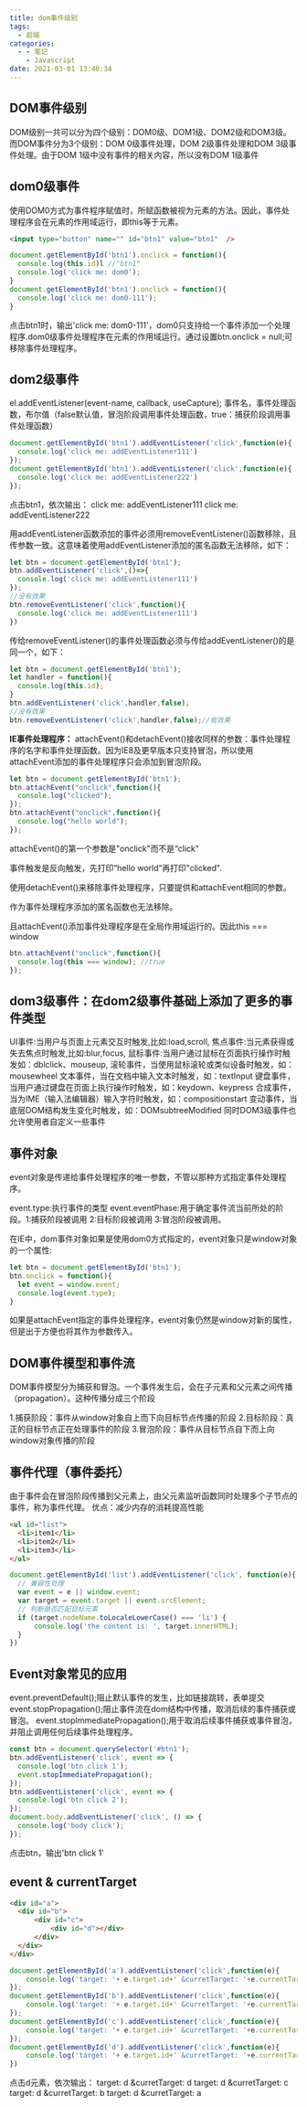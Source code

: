 ```yaml
---
title: dom事件级别
tags:
  - 前端
categories:
  - - 笔记
    - Javascript
date: 2021-03-01 13:40:34
---
```

## DOM事件级别

DOM级别一共可以分为四个级别：DOM0级、DOM1级、DOM2级和DOM3级。而DOM事件分为3个级别：DOM 0级事件处理，DOM 2级事件处理和DOM 3级事件处理。由于DOM 1级中没有事件的相关内容，所以没有DOM 1级事件

## dom0级事件

使用DOM0方式为事件程序赋值时，所赋函数被视为元素的方法。因此，事件处理程序会在元素的作用域运行，即this等于元素。

```html
<input type="button" name="" id="btn1" value="btn1"  />
```

```js
document.getElementById('btn1').onclick = function(){
  console.log(this.id)l //"btn1"
  console.log('click me: dom0');
}
document.getElementById('btn1').onclick = function(){
  console.log('click me: dom0-111');
}
```

点击btn1时，输出'click me: dom0-111'，dom0只支持给一个事件添加一个处理程序.dom0级事件处理程序在元素的作用域运行。通过设置btn.onclick = null;可移除事件处理程序。

## dom2级事件

el.addEventListener(event-name, callback, useCapture);
事件名，事件处理函数，布尔值（false默认值，冒泡阶段调用事件处理函数，true：捕获阶段调用事件处理函数）

```js
document.getElementById('btn1').addEventListener('click',function(e){
  console.log('click me: addEventListener111')
});
document.getElementById('btn1').addEventListener('click',function(e){
  console.log('click me: addEventListener222')
});
```

点击btn1，依次输出：
click me: addEventListener111
click me: addEventListener222

用addEventListener函数添加的事件必须用removeEventListener()函数移除，且传参数一致。这意味着使用addEventListener添加的匿名函数无法移除，如下：

```js
let btn = document.getElementById('btn1');
btn.addEventListener('click',()=>{
  console.log('click me: addEventListener111')
});
//没有效果
btn.removeEventListener('click',function(){
  console.log('click me: addEventListener111')
})
```

传给removeEventListener()的事件处理函数必须与传给addEventListener()的是同一个，如下：

```js
let btn = document.getElementById('btn1');
let handler = function(){
  console.log(this.id);
}
btn.addEventListener('click',handler,false);
//没有效果
btn.removeEventListener('click',handler,false);//有效果
```

**IE事件处理程序：**
attachEvent()和detachEvent()接收同样的参数：事件处理程序的名字和事件处理函数。因为IE8及更早版本只支持冒泡，所以使用attachEvent添加的事件处理程序只会添加到冒泡阶段。

```js
let btn = document.getElementById('btn1');
btn.attachEvent("onclick",function(){
  console.log("clicked");
});
btn.attachEvent("onclick",function(){
  console.log("hello world");
});
```

attachEvent()的第一个参数是"onclick"而不是“click"

事件触发是反向触发，先打印“hello world“再打印"clicked".

使用detachEvent()来移除事件处理程序，只要提供和attachEvent相同的参数。

作为事件处理程序添加的匿名函数也无法移除。

且attachEvent()添加事件处理程序是在全局作用域运行的。因此this === window

```js
btn.attachEvent("onclick",function(){
  console.log(this === window); //true
});
```

## dom3级事件：在dom2级事件基础上添加了更多的事件类型

UI事件:当用户与页面上元素交互时触发,比如:load,scroll,
焦点事件:当元素获得或失去焦点时触发,比如:blur,focus,
鼠标事件:当用户通过鼠标在页面执行操作时触发如：dblclick、mouseup,
滚轮事件，当使用鼠标滚轮或类似设备时触发，如：mousewheel
文本事件，当在文档中输入文本时触发，如：textInput
键盘事件，当用户通过键盘在页面上执行操作时触发，如：keydown、keypress
合成事件，当为IME（输入法编辑器）输入字符时触发，如：compositionstart
变动事件，当底层DOM结构发生变化时触发，如：DOMsubtreeModified
同时DOM3级事件也允许使用者自定义一些事件

## 事件对象

event对象是传递给事件处理程序的唯一参数，不管以那种方式指定事件处理程序。

event.type:执行事件的类型
event.eventPhase:用于确定事件流当前所处的阶段。1:捕获阶段被调用  2:目标阶段被调用  3:冒泡阶段被调用。

在IE中，dom事件对象如果是使用dom0方式指定的，event对象只是window对象的一个属性:

```js
let btn = document.getElementById('btn1');
btn.onclick = function(){
  let event = window.event;
  console.log(event.type);
}
```

如果是attachEvent指定的事件处理程序，event对象仍然是window对新的属性，但是出于方便也将其作为参数传入。

## DOM事件模型和事件流

DOM事件模型分为捕获和冒泡。一个事件发生后，会在子元素和父元素之间传播（propagation）。这种传播分成三个阶段

1.捕获阶段：事件从window对象自上而下向目标节点传播的阶段
2.目标阶段：真正的目标节点正在处理事件的阶段
3.冒泡阶段：事件从目标节点自下而上向window对象传播的阶段

## 事件代理（事件委托）

由于事件会在冒泡阶段传播到父元素上，由父元素监听函数同时处理多个子节点的事件，称为事件代理。
优点：减少内存的消耗提高性能

```html
<ul id="list">
  <li>item1</li>
  <li>item2</li>
  <li>item3</li>
</ul>
```

```js
document.getElementById('list').addEventListener('click', function(e){
  // 兼容性处理
  var event = e || window.event;
  var target = event.target || event.srcElement;
  // 判断是否匹配目标元素
  if (target.nodeName.toLocaleLowerCase() === 'li') {
      console.log('the content is: ', target.innerHTML);
  }
})
```

## Event对象常见的应用

event.preventDefault();阻止默认事件的发生，比如链接跳转，表单提交
event.stopPropagation();阻止事件流在dom结构中传播，取消后续的事件捕获或冒泡。
event.stopImmediatePropagation();用于取消后续事件捕获或事件冒泡，并阻止调用任何后续事件处理程序。

```js
const btn = document.querySelector('#btn1');
btn.addEventListener('click', event => {
  console.log('btn click 1');
  event.stopImmediatePropagation();
});
btn.addEventListener('click', event => {
  console.log('btn click 2');
});
document.body.addEventListener('click', () => {
  console.log('body click');
});
```

点击btn，输出'btn click 1'

## event & currentTarget

```html
<div id="a">
  <div id="b">
      <div id="c">
          <div id="d"></div>
      </div>
  </div>
</div>
```

```js
document.getElementById('a').addEventListener('click',function(e){
    console.log('target: '+ e.target.id+' &curretTarget: '+e.currentTarget.id)
});
document.getElementById('b').addEventListener('click',function(e){
    console.log('target: '+ e.target.id+' &curretTarget: '+e.currentTarget.id)
});
document.getElementById('c').addEventListener('click',function(e){
    console.log('target: '+ e.target.id+' &curretTarget: '+e.currentTarget.id)
});
document.getElementById('d').addEventListener('click',function(e){
    console.log('target: '+ e.target.id+' &curretTarget: '+e.currentTarget.id)
})
```

点击d元素，依次输出：
target: d &curretTarget: d
target: d &curretTarget: c
target: d &curretTarget: b
target: d &curretTarget: a